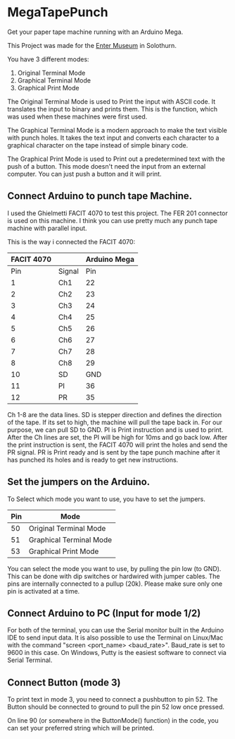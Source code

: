 # MegaTapePunch
Get your paper tape machine running with an Arduino Mega.

This Project was made for the [Enter Museum](www.enter.ch) in Solothurn.

You have 3 different modes:

1. Original Terminal Mode
2. Graphical Terminal Mode
3. Graphical Print Mode


The Original Terminal Mode is used to Print the input with ASCII code. It translates the input to binary and prints them. This is the function, which was used when these machines were first used. 

The Graphical Terminal Mode is a modern approach to make the text visible with punch holes. It takes the text input and converts each character to a graphical character on the tape instead of simple binary code. 

The Graphical Print Mode is used to Print out a predetermined text with the push of a button.  This mode doesn't need the input from an external computer. You can just push a button and it will print. 

## Connect Arduino to punch tape Machine.

I used the Ghielmetti FACIT 4070 to test this project. The FER 201 connector is used on this machine. I think you can use pretty much any punch tape machine with parallel input. 

This is the way i connected the FACIT 4070:

| FACIT 4070 |        | Arduino Mega |
|------------|--------|--------------|
| Pin        | Signal | Pin          |
| 1          | Ch1    | 22           |
| 2          | Ch2    | 23           |
| 3          | Ch3    | 24           |
| 4          | Ch4    | 25           |
| 5          | Ch5    | 26           |
| 6          | Ch6    | 27           |
| 7          | Ch7    | 28           |
| 8          | Ch8    | 29           |
| 10         | SD     | GND          |
| 11         | PI     | 36           |
| 12         | PR     | 35           |


Ch 1-8 are the data lines. SD is stepper direction and defines the direction of the tape. If its set to high, the machine will pull the tape back in. For our purpose, we can pull SD to GND. PI is Print instruction and is used to print. After the Ch lines are set, the PI will be high for 10ms and go back low. After the print instruction is sent, the FACIT 4070 will print the holes and send the PR signal. PR is Print ready and is sent by the tape punch machine after it has punched its holes and is ready to get new instructions. 






## Set the jumpers on the Arduino. 

To Select which mode you want to use, you have to set the jumpers. 

| Pin | Mode                    |
|-----|-------------------------|
| 50  | Original Terminal Mode  |
| 51  | Graphical Terminal Mode |
| 53  | Graphical Print Mode    |


You can select the mode you want to use, by pulling the pin low (to GND). This can be done with dip switches or hardwired with jumper cables. The pins are internally connected to a pullup (20k).
Please make sure only one pin is activated at a time.





## Connect Arduino to PC (Input for mode 1/2)

For both of the terminal, you can use the Serial monitor built in the Arduino IDE to send input data. It is also possible to use the Terminal on Linux/Mac with the command "screen <port_name> <baud_rate>". Baud_rate is set to 9600 in this case. On Windows, Putty is the easiest software to connect via Serial Terminal.


## Connect Button (mode 3)
To print text in mode 3, you need to connect a pushbutton to pin 52. The Button should be connected to ground to pull the pin 52 low once pressed. 

On line 90 (or somewhere in the ButtonMode() function) in the code, you can set your preferred string which will be printed.
